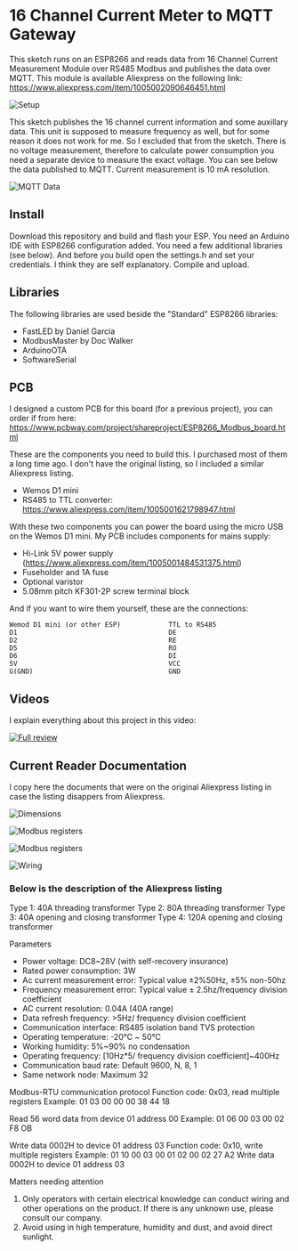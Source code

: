 # 16 Channel Current Meter to MQTT Gateway
This sketch runs on an ESP8266 and reads data from 16 Channel Current Measurement Module over RS485 Modbus and publishes the data over MQTT. This module is available Aliexpress on the following link: https://www.aliexpress.com/item/1005002090646451.html

![Setup](/img/20211120_181637.jpg)

This sketch publishes the 16 channel current information and some auxillary data. This unit is supposed to measure frequency as well, but for some reason it does not work for me. So I excluded that from the sketch. There is no voltage measurement, therefore to calculate power consumption you need a separate device to measure the exact voltage.
You can see below the data published to MQTT. Current measurement is 10 mA resolution.

![MQTT Data](/img/mqtt.png)

## Install
Download this repository and build and flash your ESP. You need an Arduino IDE with ESP8266 configuration added. You need a few additional libraries (see below). And before you build open the settings.h and set your credentials. I think they are self explanatory. Compile and upload.

## Libraries
The following libraries are used beside the "Standard" ESP8266 libraries:
- FastLED by Daniel Garcia
- ModbusMaster by Doc Walker
- ArduinoOTA
- SoftwareSerial

## PCB

I designed a custom PCB for this board (for a previous project), you can order if from here: https://www.pcbway.com/project/shareproject/ESP8266_Modbus_board.html

These are the components you need to build this. I purchased most of them a long time ago. I don't have the original listing, so I included a similar Aliexpress listing.
- Wemos D1 mini
- RS485 to TTL converter: https://www.aliexpress.com/item/1005001621798947.html

With these two components you can power the board using the micro USB on the Wemos D1 mini. My PCB includes components for mains supply:
- Hi-Link 5V power supply (https://www.aliexpress.com/item/1005001484531375.html)
- Fuseholder and 1A fuse
- Optional varistor
- 5.08mm pitch KF301-2P screw terminal block

And if you want to wire them yourself, these are the connections:
```
Wemod D1 mini (or other ESP)            TTL to RS485
D1                                      DE
D2                                      RE
D5                                      RO
D6                                      DI
5V                                      VCC
G(GND)                                  GND
```

## Videos

I explain everything about this project in this video:

[![Full review](https://img.youtube.com/vi/ZYC7fzFqOUs/0.jpg)](https://www.youtube.com/watch?v=ZYC7fzFqOUs)

## Current Reader Documentation

I copy here the documents that were on the original Aliexpress listing in case the listing disappers from Aliexpress.

![Dimensions](/img/dimensions.png)

![Modbus registers](/img/modbus_registers_01.png)

![Modbus registers](/img/modbus_registers_02.png)

![Wiring](/img/wiring.png)

### Below is the description of the Aliexpress listing

Type 1: 40A threading transformer
Type 2: 80A threading transformer
Type 3: 40A opening and closing transformer
Type 4: 120A opening and closing transformer

Parameters
- Power voltage: DC8~28V (with self-recovery insurance)
- Rated power consumption: 3W
- Ac current measurement error: Typical value ±2%50Hz, ±5% non-50hz
- Frequency measurement error: Typical value ± 2.5hz/frequency division coefficient
- AC current resolution: 0.04A (40A range)
- Data refresh frequency: >5Hz/ frequency division coefficient
- Communication interface: RS485 isolation band TVS protection
- Operating temperature: -20℃ ~ 50℃
- Working humidity: 5%~90% no condensation
- Operating frequency: [10Hz*5/ frequency division coefficient]~400Hz
- Communication baud rate: Default 9600, N, 8, 1
- Same network node: Maximum 32

Modbus-RTU communication protocol
Function code: 0x03, read multiple registers
Example: 01 03 00 00 00 38 44 18

Read 56 word data from device 01 address 00
Example: 01 06 00 03 00 02 F8 OB

Write data 0002H to device 01 address 03
Function code: 0x10, write multiple registers
Example: 01 10 00 03 00 01 02 00 02 27 A2
Write data 0002H to device 01 address 03

Matters needing attention
1. Only operators with certain electrical knowledge can conduct wiring and other operations on the product. If there is any unknown use, please consult our company.
2. Avoid using in high temperature, humidity and dust, and avoid direct sunlight.
